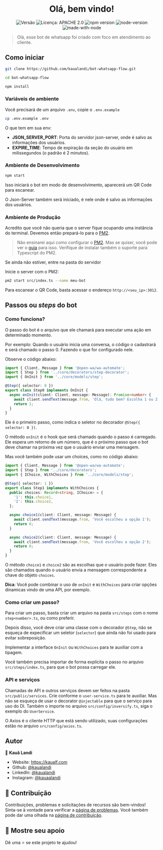 <h1 align="center">Olá, bem vindo!</h1>
<p align="center">
<img alt="Versão" src="https://img.shields.io/badge/version-1.0-blue.svg?cacheSeconds=2592000" />
<img alt="Licença: APACHE 2.0" src="https://img.shields.io/badge/License-APACHE 2.0-yellow.svg" />
<img alt="npm version" src="https://img.shields.io/npm/v/@open-wa/wa-automate.svg?color=green"/>
<img alt="node-version" src="https://img.shields.io/node/v/@open-wa/wa-automate"/>
<img alt="made-with-node" src="https://img.shields.io/badge/Made%20with-node-1f425f.svg"/>

</p>

> Olá, esse bot de whatsapp foi criado com foco em atendimento ao cliente.

## Como iniciar

```bash
git clone https://github.com/kaualandi/bot-whatsapp-flow.git
```

```bash
cd bot-whatsapp-flow
```

```bash
npm install
```

### Variáveis de ambiente

Você precisará de um arquivo `.env`, copie o `.env.example`

```bash
cp .env.example .env
```

O que tem em sua env:

- **JSON_SERVER_PORT**: Porta do servidor json-server, onde é salvo as informações dos usuários.
- **EXPIRE_TIME**: Tempo de expiração da seção do usuário em milissegundos (o padrão é 2 minutos).

### Ambiente de Desenvolvimento

```bash
npm start
```

Isso iniciará o bot em modo de desenvolvimento, aparecerá um QR Code para escanear.

O Json-Server também será iniciado, é nele onde é salvo as informações dos usuários.

### Ambiente de Produção

Acredito que você não queria que o server fique ocupando uma instância do terminal. Devemos então prepará-lo para o [PM2](https://pm2.keymetrics.io/).

> Não ensinarei aqui como configurar o [PM2](https://pm2.keymetrics.io/). Mas se quiser, você pode ver o [guia](https://pm2.keymetrics.io/docs/usage/quick-start/) para isso.
> Verifique de instalar também o suporte para Typescript do PM2.

Se ainda não estiver, entre na pasta do servidor

Inicie o server com o PM2:

```bash
pm2 start src/index.ts --name meu-bot
```

Para escanear o QR Code, basta acessar o endereço `http://<seu_ip>:3012`.

## Passos ou _steps_ do bot

### Como funciona?

O passo do bot é o arquivo que ele chamará para executar uma ação em determinado momento.

Por exemplo: Quando o usuário inicia uma conversa, o código o cadastrará e será chamado o passo 0. Fazendo o que for configurado nele.

Observe o código abaixo:

```typescript
import { Client, Message } from '@open-wa/wa-automate';
import { Step } from '../core/decorators/step-decorator';
import { OnInit } from '../core/models/step';

@Step({ selector: 0 })
export class Step0 implements OnInit {
  async onInit(client: Client, message: Message): Promise<number> {
    await client.sendText(message.from, 'Olá, tudo bem? Escolha 1 ou 2');
    return 1;
  }
}
```

Ele é o primeiro passo, como indica o seletor no decorador `@Step({ selector: 0 })`.

O método `onInit` é o hook que será chamado quando o passo é carregado. Ele espera um retorno de um número, que é o próximo passo que o bot deve chamar na próxima vez que o usuário enviar uma mensagem.

Mas você também pode usar um choices, como no código abaixo:

```typescript
import { Client, Message } from '@open-wa/wa-automate';
import { Step } from '../core/decorators';
import { IChoice, WithChoices } from '../core/models/step';

@Step({ selector: 1 })
export class Step1 implements WithChoices {
  public choices: Record<string, IChoice> = {
    '1': this.choice1,
    '2': this.choice2,
  };

  async choice1(client: Client, message: Message) {
    await client.sendText(message.from, 'Você escolheu a opção 1');
    return 0;
  }

  async choice2(client: Client, message: Message) {
    await client.sendText(message.from, 'Você escolheu a opção 2');
    return 0;
  }
}
```

O método `choice1` e `choice2` são as escolhas que o usuário pode fazer. Eles são chamados quando o usuário envia a mensagem correspondente a chave do objeto `choices`.

**Dica**: Você pode combinar o uso de `onInit` e `WithChoices` para criar opções dinamicas vindo de uma API, por exemplo.

### Como criar um passo?

Para criar um passo, basta criar um arquivo na pasta `src/steps` com o nome `step<number>.ts`, ou como preferir.

Depois disso, você deve criar uma classe com o decorador `@Step`, não se esqueça de expecificar um seletor (`selector`) que ainda não foi usado para evitar sobreposição.

Implementar a interface `OnInit` ou `WithChoices` para te auxiliar com a tipagem.

Você também precisa importar de forma explícita o passo no arquivo `src/steps/index.ts`, para que o bot possa carregar ele.

### API e serviços

Chamadas de API e outros serviços devem ser feitos na pasta `src/public/services`. Crie conforme o `user-service.ts` para te auxiliar. Mas não se esqueça de usar o decorator `@injectable` para que o serviço para uso do DI. Também o importe no arquivo `src/config/inversify.ts`, siga o exemplo do `UserService`.

O Axios é o cliente HTTP que está sendo utilizado, suas configurações estão no arquivo `src/config/axios.ts`.

## Autor

👤 **Kauã Landi**

- Website: https://kaualf.com
- Github: [@kaualandi](https://github.com/kaualandi)
- LinkedIn: [@kaualandi](https://linkedin.com/in/kaualandi)
- Instagram: [@kauaalandi](https://www.instagram.com/kauaalandi/)

## 🤝 Contribuição

Contribuições, problemas e solicitações de recursos são bem-vindos! <br/> Sinta-se à vontade para verificar a [página de problemas](https://github.com/kaualandi/bot-whatsapp-flow/issues). Você também pode dar uma olhada na [página de contribuição](https://github.com/kaualandi/bot-whatsapp-flow/pulls).

## 🥰 Mostre seu apoio

Dê uma ⭐️ se este projeto te ajudou!
